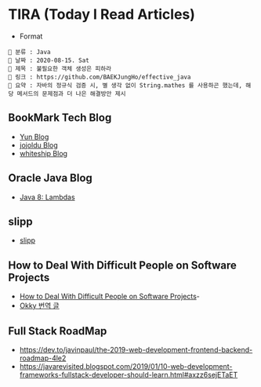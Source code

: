 # TIRA (Today I Read Articles)

- Format 

```
📌 분류 : Java
📆 날짜 : 2020-08-15. Sat 
🎯 제목 : 불필요한 객체 생성은 피하라
🧬 링크 : https://github.com/BAEKJungHo/effective_java
📖 요약 : 자바의 정규식 검증 시, 별 생각 없이 String.mathes 를 사용하곤 했는데, 해당 메서드의 문제점과 더 나은 해결방안 제시
```

## BookMark Tech Blog

- [Yun Blog](https://cheese10yun.github.io/)
- [jojoldu Blog](https://jojoldu.tistory.com/)
- [whiteship Blog](https://www.whiteship.me/)

## Oracle Java Blog

- [Java 8: Lambdas](https://www.oracle.com/technical-resources/articles/java/architect-lambdas-part1.html)

## slipp

- [slipp](https://www.slipp.net/questions)

## How to Deal With Difficult People on Software Projects

- [How to Deal With Difficult People on Software Projects](https://www.howtodeal.dev/)- 
- [Okky 번역 글](https://okky.kr/article/891469)

## Full Stack RoadMap

- https://dev.to/javinpaul/the-2019-web-development-frontend-backend-roadmap-4le2
- https://javarevisited.blogspot.com/2019/01/10-web-development-frameworks-fullstack-developer-should-learn.html#axzz6sejETaET
